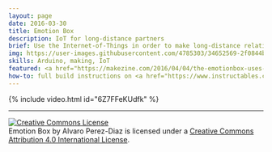 ```yaml
---
layout: page
date: 2016-03-30
title: Emotion Box
description: IoT for long-distance partners
brief: Use the Internet-of-Things in order to make long-distance relationships less distant! The Emotion Box is an Internet-enabled small box which is connected to a mobile app. It has five LEDs which can be switched on and off using the physical buttons on the box, or via the app. Each of the LEDs correspond to a mood, which is engraved in the box. It tries to provide tangible and physical communication to long-distance partners.
img: https://user-images.githubusercontent.com/4785303/34652569-2f0844b0-f3d8-11e7-8592-c0486a5b314a.jpg
skills: Arduino, making, IoT
featured: <a href="https://makezine.com/2016/04/04/the-emotionbox-uses-blynk-to-connect-long-distance-partners/" target="_blank">Make Magazine</a>, Instructables main page
how-to: full build instructions on <a href="https://www.instructables.com/id/EmotionBox/" target="_blank">Instructables</a>, code available on <a href="https://github.com/alvaropp/EmotionBox" target="_blank">GitHub</a>
---
```


{% include video.html id="6Z7FFeKUdfk" %}

<hr>

<a rel="license" href="http://creativecommons.org/licenses/by/4.0/" target="_ blank"><img alt="Creative Commons License" style="border-width:0" src="https://i.creativecommons.org/l/by/4.0/88x31.png" /></a><br /><span xmlns:dct="http://purl.org/dc/terms/" property="dct:title">Emotion Box</span> by <span xmlns:cc="http://creativecommons.org/ns#" property="cc:attributionName">Alvaro Perez-Diaz</span> is licensed under a <a rel="license" href="http://creativecommons.org/licenses/by/4.0/" target="_ blank">Creative Commons Attribution 4.0 International License</a>.
